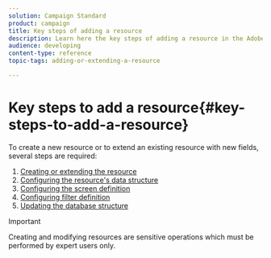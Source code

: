 ```yaml
---
solution: Campaign Standard
product: campaign
title: Key steps of adding a resource
description: Learn here the key steps of adding a resource in the Adobe Campaign data model.
audience: developing
content-type: reference
topic-tags: adding-or-extending-a-resource

---
```


# Key steps to add a resource{#key-steps-to-add-a-resource}

To create a new resource or to extend an existing resource with new fields, several steps are required:

1. [Creating or extending the resource](../../developing/using/creating-or-extending-the-resource.md)
1. [Configuring the resource's data structure](../../developing/using/configuring-the-resource-s-data-structure.md)
1. [Configuring the screen definition](../../developing/using/configuring-the-screen-definition.md)
1. [Configuring filter definition](../../developing/using/configuring-filter-definition.md)
1. [Updating the database structure](../../developing/using/updating-the-database-structure.md)

>[!IMPORTANT]
>
>Creating and modifying resources are sensitive operations which must be performed by expert users only.
